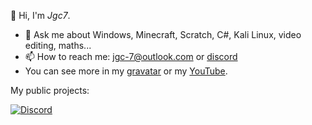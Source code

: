 👋 Hi, I'm *Jgc7*.
- 💬 Ask me about Windows, Minecraft, Scratch, C#, Kali Linux, video editing, maths...
- 📫 How to reach me: [jgc-7@outlook.com](mailto:jgc-7@outlook.com) or [discord](http://discord.com/users/889045882874495036)
- You can see more in my [gravatar](https://gravatar.com/jgc9884) or my [YouTube](https://www.youtube.com/channel/UCCfLGV3QvExntjvWGbPjOUQ?sub_confirmation=1).

My public projects:
<ul id="repo-list"></ul>
<script>
  const username = "jgc777";
  async function fetchRepos() {
    try {
      const response = await fetch(`https://api.github.com/users/${username}/repos`);
      if (!response.ok) {
        throw new Error("Error obtaining repos");
      }
      const repos = await response.json();
      const repoList = document.getElementById("repo-list");
      repos.forEach(repo => {
        const repoNameLower = repo.name.toLowerCase();
        const usernameLower = username.toLowerCase();
        if (repoNameLower === usernameLower || repoNameLower === `${usernameLower}.github.io`) {
          return;
        }
        const listItem = document.createElement("li");
        const link = document.createElement("a");
        const pagesUrl = `https://${username}.github.io/${repo.name}`;
        link.href = repo.has_pages ? pagesUrl : repo.html_url; // Priorizar GitHub Pages
        link.textContent = repo.name;
        listItem.appendChild(link);
        repoList.appendChild(listItem);
      });
    } catch (error) {
      console.error(error);
    }
  }
  fetchRepos();
</script>


[![Discord](https://discord-readme-badge.vercel.app/api?id=889045882874495036)](http://discord.com/users/889045882874495036)
